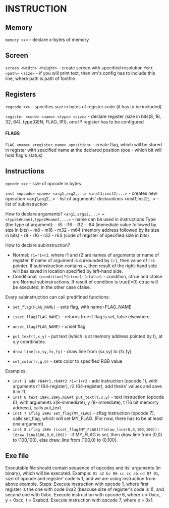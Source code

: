 # INSTRUCTION


## Memory

`memory <x>` - declare x-bytes of memory


## Screen

`screen <width> <height>` - create screen with specified resolution
`font <path> <size>` - if you will print text, then vm's config has to include this line, where path is path of fontfile


## Registers

`regcode <x>` - specifies size in bytes of register code (it has to be included)

`register <code> <name> <type> <size>` - declare register (size in bits(8, 16, 32, 64), type(GEN, FLAG, IP)), one IP register has to be configured

#### FLAGS

`FLAG <name> <register_name> <position>` - create flag, which will be stored in register with specified name at the declared position (pos - which bit will hold flag's status)


## Instructions

`opcode <x>` - size of opcode in bytes

`inst <opcode> <name> <arg1,arg2,...> <inst1;inst2;...>` - creates new operation
<arg1,arg2,..> - list of arguments' declarations
<inst1;inst2;...> - list of subinstruction

How to declare arguments?
`<arg1,args2,...> = <type1#name1,type2#name2,...>` - name can be used in instructions
Type (the type of argument):
	- i8
	- i16
	- i32
	- i64 (immediate value followed by size in bits)
	- m8
	- m16
	- m32
	- m64 (memory address followed by its size in bits)
	- r8
	- r16
	- r32
	- r64 (code of register of specified size in bits)

How to declare subinstruction?
- Normal:
	`r1=r1+r2`, where r1 and r2 are names of arguments or name of register. If name of argument is surrounded by `[r]`, then value of r is pointer.
	If subinstruction contains `=`, then result of the right-hand side will bes saved in location specified by left-hand side.
- Conditional:
	`(condition)?(ctrue):(cfalse)` - condition, ctrue and cfalse are Normal subinstructions.
	If result of condition is true(!=0) ctrue will be executed, in the other case cfalse.

Every subinstruction can call predifined functions:
- `set_flag(FLAG_NAME)` - sets flag, with name=FLAG_NAME
- `isset_flag(FLAG_NAME)` - returns true if flag is set, false elsewhere.
- `unset_flag(FLAG_NAME)` - unset flag

- `put_text(t,x,y)` - put text (which is at memory address pointed by t), at x,y coordinates.
- `draw_line(sx,sy,fx,fy)` - draw line from (sx,sy) to (fx,fy)
- `set_color(r,g,b)` - sets color to specified RGB value

Examples:
- `inst 1 add r64#r1,r64#r2 r1=r1+r2` - add instruction (opcode 1), with arguments r1 (64-register), r2 (64-register), add theirs' values and save it in r1. 
- `inst 6 text i8#x,i8#y,m16#t put_text(t,x,y)` - text instruction (opcode 6), with arguments x(8-immediate), y (8-immediate), t (16 bit memorry address), calls put_text. 
- `inst 7 sflag i8#x set_flag(MY_FLAG)` - sflag instruction (opcode 7), calls set_flag, which will set MY_FLAG. (For now, there has to be at least one argument)
- `inst 8 iflag i8#x (isset_flag(MY_FLAG))?(draw_line(0,0,100,100)):(draw_line(100,0,0,100))` - if MY_FLAG is set, then draw line from (0,0) to (100,100), else draw_line from (100,0) to (0,100).


## Exe file

Executable file should contain sequence of opcodes and its' arguments (in binary), which will be executed.
Example:
`01 a2 bc 06 cc cc ab cd 07 01`, size of opcode and register' code is 1, and we are using instruction from above example.
	Steps:
	Execute instruction with opcode 1, where first register is the one with code 0xa2 (beacuse size of register's code is 1), and second one with 0xbc.
	Execute instruction with opcode 6, where x = 0xcc, y = 0xcc, t = 0xabcd.
	Execute instruction with opcode 7, where x = 0x1.
